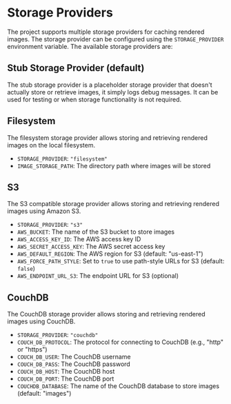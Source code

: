 # Storage Providers

The project supports multiple storage providers for caching rendered images. The storage provider can be configured using the `STORAGE_PROVIDER` environment variable. The available storage providers are:

## Stub Storage Provider (default)

The stub storage provider is a placeholder storage provider that doesn't actually store or retrieve images, it simply logs debug messages. It can be used for testing or when storage functionality is not required.

## Filesystem

The filesystem storage provider allows storing and retrieving rendered images on the local filesystem.

- `STORAGE_PROVIDER`: `"filesystem"`
- `IMAGE_STORAGE_PATH`: The directory path where images will be stored

## S3

The S3 compatible storage provider allows storing and retrieving rendered images using Amazon S3.

- `STORAGE_PROVIDER`: `"s3"`
- `AWS_BUCKET`: The name of the S3 bucket to store images
- `AWS_ACCESS_KEY_ID`: The AWS access key ID
- `AWS_SECRET_ACCESS_KEY`: The AWS secret access key
- `AWS_DEFAULT_REGION`: The AWS region for S3 (default: "us-east-1")
- `AWS_FORCE_PATH_STYLE`: Set to `true` to use path-style URLs for S3 (default: `false`)
- `AWS_ENDPOINT_URL_S3`: The endpoint URL for S3 (optional)

## CouchDB

The CouchDB storage provider allows storing and retrieving rendered images using CouchDB.

- `STORAGE_PROVIDER`: `"couchdb"`
- `COUCH_DB_PROTOCOL`: The protocol for connecting to CouchDB (e.g., "http" or "https")
- `COUCH_DB_USER`: The CouchDB username
- `COUCH_DB_PASS`: The CouchDB password
- `COUCH_DB_HOST`: The CouchDB host
- `COUCH_DB_PORT`: The CouchDB port
- `COUCHDB_DATABASE`: The name of the CouchDB database to store images (default: "images")

